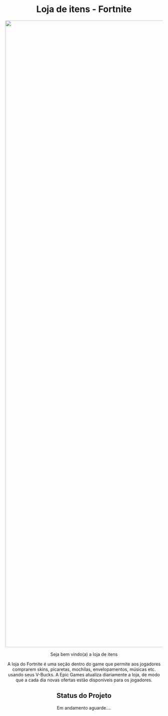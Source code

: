 <h1 align="center">Loja de itens - Fortnite</h1>
<div>
    <img src="" width="2000">
</div>
<div align="center">
    <p>Seja bem vindo(a) a loja de itens</p>
    <p>A loja do Fortnite é uma seção dentro do game que permite aos jogadores comprarem skins, picaretas, mochilas, envelopamentos, músicas etc. usando seus V-Bucks. A Epic Games atualiza diariamente a loja, de modo que a cada dia novas ofertas estão disponíveis para os jogadores.</p>
</div>
<div align="center">
    <h2>Status do Projeto</h2>
    <p>Em andamento aguarde....</p>
</div>


